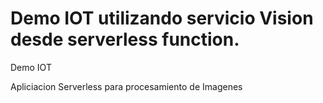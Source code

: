 # Demo IOT utilizando servicio Vision desde serverless function.
Demo IOT  

Apliciacion Serverless para procesamiento de Imagenes
